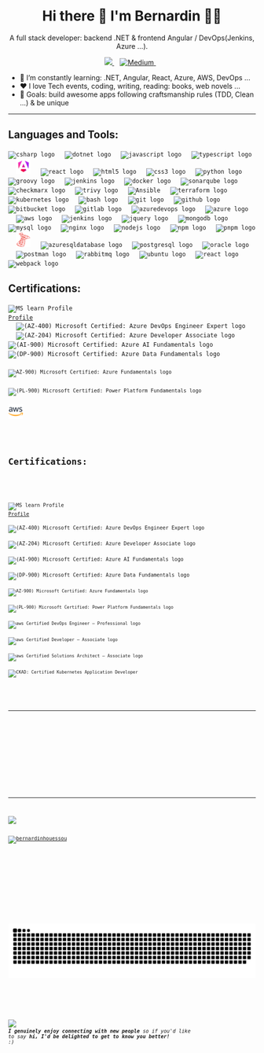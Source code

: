 <!--
**bernardinhouessou/bernardinhouessou** is a ✨ _special_ ✨ repository because its `README.md` (this file) appears on your GitHub profile.

Here are some ideas to get you started:

- 🔭 I’m currently working on ...
- 🌱 I’m currently learning ...
- 👯 I’m looking to collaborate on ...
- 🤔 I’m looking for help with ...
- 💬 Ask me about ...
- 📫 How to reach me: ...
- 😄 Pronouns: ...
- ⚡ Fun fact: ...
-->
  
<h1 align="center">
  Hi there 👋 I'm Bernardin 👨‍💻
</h1>

<p align="center">
  A full stack developer: backend .NET & frontend Angular / DevOps(Jenkins, Azure ...).
</p>

<p align="center">
  <a href="https://www.linkedin.com/in/bernardinhouessou/">
    <img src="https://img.shields.io/badge/linkedin-%230077B5.svg?&style=for-the-badge&logo=linkedin&logoColor=white" />
  </a>&nbsp;&nbsp;
  <a href="https://medium.com/@bernardin.houessou">
    <img alt="Medium" src="https://img.shields.io/badge/Medium-12100E.svg?&style=for-the-badge&logo=medium&logoColor=white" />
  </a>&nbsp;&nbsp;
</p>

<ul>
  <li> 🌱 I’m constantly learning: .NET, Angular, React, Azure, AWS, DevOps ... </li>
  <li> ❤️ I love Tech events, coding, writing, reading: books, web novels ... </li>
  <li> 🥅 Goals: build awesome apps following craftsmanship rules (TDD, Clean ...) & be unique</li>
</ul>

<hr>

## Languages and Tools:
<div align="left">
 <code><img src="https://github.com/dotnet/vscode-csharp/blob/main/images/csharpIcon.png" height="30" alt="csharp logo"  /></code>
  <img width="12" />
 <code><img src="https://learn.microsoft.com/media/logos/logo_net.svg" height="30" alt="dotnet logo"  /></code>
  <img width="12" />
 <code><img src="https://cdn.jsdelivr.net/gh/devicons/devicon/icons/javascript/javascript-original.svg" height="30" alt="javascript logo"  /></code>
  <img width="12" />
  <code><img src="https://cdn.jsdelivr.net/gh/devicons/devicon/icons/typescript/typescript-original.svg" height="30" alt="typescript logo"  /></code>
  <img width="12" />
   <code><img src="https://raw.githubusercontent.com/Bernardinhouessou/bernardinhouessou/main/img/angular_gradient.png" height="30" alt="angular logo"  /></code>
  <img width="12" />
  <code><img src="https://cdn.jsdelivr.net/gh/devicons/devicon/icons/react/react-original.svg" height="30" alt="react logo"  /></code>
  <img width="12" />
  <code><img src="https://cdn.jsdelivr.net/gh/devicons/devicon/icons/html5/html5-original.svg" height="30" alt="html5 logo"  /></code>
  <img width="12" />
  <code><img src="https://cdn.jsdelivr.net/gh/devicons/devicon/icons/css3/css3-original.svg" height="30" alt="css3 logo"  /></code>
  <img width="12" />
  <code><img src="https://cdn.jsdelivr.net/gh/devicons/devicon/icons/python/python-original.svg" height="30" alt="python logo"  /></code>
  <img width="12" /> 
  <code><img src="https://cdn.jsdelivr.net/gh/devicons/devicon/icons/groovy/groovy-original.svg" height="30" alt="groovy logo"  /></code>
  <img width="12" />
  <code><img src="https://skillicons.dev/icons?i=jenkins" height="30" alt="jenkins logo"  /></code>
  <img width="12" />
  <code><img src="https://cdn.jsdelivr.net/gh/devicons/devicon/icons/docker/docker-original.svg" height="30" alt="docker logo"  /></code>
  <img width="12" />
  <code><img src="https://cdn.jsdelivr.net/gh/devicons/devicon/icons/sonarqube/sonarqube-line.svg" height="30" alt="sonarqube logo"  /></code>
  <img width="12" />
  <code><img src="https://checkmarx.com/wp-content/uploads/2021/04/checkmarx-logo-mobile.png" height="30" alt="checkmarx logo"  /></code>
  <img width="12" />
   <code><img src="https://trivy.dev/wp-content/themes/trivy_v1/images/logo_trivy_noborder_dark.svg" height="30" alt="trivy logo"  /></code>
  <img width="12" />
   <code><img src="https://cdn.jsdelivr.net/gh/devicons/devicon/icons/ansible/ansible-original.svg" alt="Ansible" height="30" alt="ansible logo"  /></code>
  <img width="12" />
   <code><img src="https://cdn.jsdelivr.net/gh/devicons/devicon/icons/terraform/terraform-original.svg" height="30" alt="terraform logo"  /></code>
  <img width="12" />
   <code><img src="https://cdn.jsdelivr.net/gh/devicons/devicon/icons/kubernetes/kubernetes-plain.svg" height="30" alt="kubernetes logo"  /></code>
  <img width="12" />
 <code><img src="https://cdn.jsdelivr.net/gh/devicons/devicon/icons/bash/bash-original.svg" height="30" alt="bash logo"  /></code>
  <img width="12" />
  <code><img src="https://cdn.jsdelivr.net/gh/devicons/devicon/icons/git/git-original.svg" height="30" alt="git logo"  /></code>
  <img width="12" />
  <code><img src="https://skillicons.dev/icons?i=github" height="30" alt="github logo"  /></code>
  <img width="12" />
  <code><img src="https://cdn.jsdelivr.net/gh/devicons/devicon/icons/bitbucket/bitbucket-original.svg" height="30" alt="bitbucket logo"  /></code>
  <img width="12" />
  <code><img src="https://cdn.jsdelivr.net/gh/devicons/devicon/icons/gitlab/gitlab-original.svg" height="30" alt="gitlab logo"  /></code>
  <img width="12" />
  <code><img src="https://cdn.jsdelivr.net/gh/devicons/devicon/icons/azuredevops/azuredevops-plain.svg" height="30" alt="azuredevops logo"  /></code>
  <img width="12" />
   <code><img src="https://cdn.jsdelivr.net/gh/devicons/devicon/icons/azure/azure-original.svg" height="30" alt="azure logo"  /></code>
  <img width="12" />
  <code><img src="https://cdn.jsdelivr.net/gh/devicons/devicon/icons/amazonwebservices/amazonwebservices-plain-wordmark.svg" height="30" alt="aws logo"  /></code>
  <img width="12" />
  <code><img src="https://skillicons.dev/icons?i=jenkins" height="30" alt="jenkins logo"  /></code>
  <img width="12" />
  <code><img src="https://cdn.jsdelivr.net/gh/devicons/devicon/icons/jquery/jquery-original.svg" height="30" alt="jquery logo"  /></code>
  <img width="12" />
  <code><img src="https://cdn.jsdelivr.net/gh/devicons/devicon/icons/mongodb/mongodb-original.svg" height="30" alt="mongodb logo"  /></code>
  <img width="12" />
  <code><img src="https://skillicons.dev/icons?i=mysql" height="30" alt="mysql logo"  /></code>
  <img width="12" />
  <code><img src="https://cdn.jsdelivr.net/gh/devicons/devicon/icons/nginx/nginx-original.svg" height="30" alt="nginx logo"  /></code>
  <img width="12" />
  <code><img src="https://cdn.jsdelivr.net/gh/devicons/devicon/icons/nodejs/nodejs-original.svg" height="30" alt="nodejs logo"  /></code>
  <img width="12" />
  <code><img src="https://cdn.jsdelivr.net/gh/devicons/devicon/icons/npm/npm-original-wordmark.svg" height="30" alt="npm logo"  /></code>
  <img width="12" />
    <code><img src="https://github.com/pnpm/pnpm.io/blob/main/static/img/logos/pnpm-light-no-text.svg" height="30" alt="pnpm logo"  /></code>
  <img width="12" />
  <code><img src="https://github.com/devicons/devicon/blob/v2.16.0/icons/microsoftsqlserver/microsoftsqlserver-plain.svg" height="30" alt="microsoftsqlserver logo"  /></code>
  <img width="12" />
  <code><img src="https://cdn.jsdelivr.net/gh/devicons/devicon/icons/azuresqldatabase/azuresqldatabase-plain.svg" height="30" alt="azuresqldatabase logo"  /></code>
  <img width="12" />
  <code><img src="https://cdn.jsdelivr.net/gh/devicons/devicon/icons/postgresql/postgresql-original.svg" height="30" alt="postgresql logo"  /></code>
  <img width="12" />
  <code><img src="https://cdn.simpleicons.org/oracle/F80000" height="30" alt="oracle logo"  /></code>
  <img width="12" />
  <code><img src="https://cdn.jsdelivr.net/gh/devicons/devicon/icons/postman/postman-plain.svg" height="30" alt="postman logo"  /></code>
  <img width="12" />
  <code><img src="https://cdn.jsdelivr.net/gh/devicons/devicon/icons/rabbitmq/rabbitmq-original.svg" height="30" alt="rabbitmq logo"  /></code>
  <!--   <img width="12" /> -->
  <!-- <code><img src="https://img.shields.io/badge/Socket.io-010101?logo=socketdotio&logoColor=white&style=for-the-badge" height="30" alt="socketio logo"  /></code> -->
  <img width="12" />
  <code><img src="https://cdn.simpleicons.org/ubuntu/E95420" height="30" alt="ubuntu logo"  /></code>
  <img width="12" />
  <code><img src="https://cdn.jsdelivr.net/gh/devicons/devicon/icons/react/react-original.svg" height="30" alt="react logo"  /></code>
  <img width="12" />
  <code><img src="https://cdn.jsdelivr.net/gh/devicons/devicon/icons/webpack/webpack-original.svg" height="30" alt="webpack logo"  /></code>
</div>


## Certifications:
<div align="left">
  
 <code><img width="12px" height="12px" alt="MS learn Profile" title="MS learn Profile" src="https://cdn-dynmedia-1.microsoft.com/is/content/microsoftcorp/Icon-MS-32x32-VL?resMode=sharp2&op_usm=1.5,0.65,15,0&wid=48&hei=48&qlt=100&fmt=png-alpha&fit=constrain"> <a href="https://learn.microsoft.com/en-us/users/bernardinhouessou-229-33/">Profile</a>
 </code>
  <img width="12" />
 <code><img src="https://images.credly.com/size/680x680/images/c3ab66f8-5d59-4afa-a6c2-0ba30a1989ca/CERT-Expert-DevOps-Engineer-600x600.png" height="50" alt="(AZ-400) Microsoft Certified: Azure DevOps Engineer Expert logo"  />
 </code>
  <img width="12" />
 <code><img src="https://images.credly.com/size/680x680/images/63316b60-f62d-4e51-aacc-c23cb850089c/azure-developer-associate-600x600.png" height="30" alt="(AZ-204) Microsoft Certified: Azure Developer Associate logo"  /></code>
  <img width="12" />
  <code><img src="https://images.credly.com/size/680x680/images/4136ced8-75d5-4afb-8677-40b6236e2672/azure-ai-fundamentals-600x600.png" height="30" alt="(AI-900) Microsoft Certified: Azure AI Fundamentals logo"  /></code>
  <img width="12" />
   <code><img src="https://images.credly.com/size/680x680/images/70eb1e3f-d4de-4377-a062-b20fb29594ea/azure-data-fundamentals-600x600.png" height="30" alt="(DP-900) Microsoft Certified: Azure Data Fundamentals logo"  />
  <img width="12" />
    <code><img src="https://images.credly.com/size/680x680/images/be8fcaeb-c769-4858-b567-ffaaa73ce8cf/image.png" height="30" alt="AZ-900) Microsoft Certified: Azure Fundamentals logo"  /></code>
  <img width="12" />
   <code><img src="https://images.credly.com/size/680x680/images/2a6251f2-737b-4bf6-9190-d77570cc76fc/CERT-Fundamentals-Power-Platform.png" height="30" alt="(PL-900) Microsoft Certified: Power Platform Fundamentals logo"  /></code>
  <img width="12" />
 <code>
      <img src="https://github.com/devicons/devicon/blob/v2.16.0/icons/amazonwebservices/amazonwebservices-original-wordmark.svg" height="30" alt="aws logo"  /></code>
  <img width="12" />
    </td> 


## Certifications:
<div align="left">
  
 <code><img width="12px" height="12px" alt="MS learn Profile" title="MS learn Profile" src="https://cdn-dynmedia-1.microsoft.com/is/content/microsoftcorp/Icon-MS-32x32-VL?resMode=sharp2&op_usm=1.5,0.65,15,0&wid=48&hei=48&qlt=100&fmt=png-alpha&fit=constrain"> <a href="https://learn.microsoft.com/en-us/users/bernardinhouessou-229-33/">Profile</a>
 </code>
  <img width="12" />
 <code><img src="https://images.credly.com/size/680x680/images/c3ab66f8-5d59-4afa-a6c2-0ba30a1989ca/CERT-Expert-DevOps-Engineer-600x600.png" height="50" alt="(AZ-400) Microsoft Certified: Azure DevOps Engineer Expert logo"  />
 </code>
  <img width="12" />
 <code><img src="https://images.credly.com/size/680x680/images/63316b60-f62d-4e51-aacc-c23cb850089c/azure-developer-associate-600x600.png" height="30" alt="(AZ-204) Microsoft Certified: Azure Developer Associate logo"  /></code>
  <img width="12" />
  <code><img src="https://images.credly.com/size/680x680/images/4136ced8-75d5-4afb-8677-40b6236e2672/azure-ai-fundamentals-600x600.png" height="30" alt="(AI-900) Microsoft Certified: Azure AI Fundamentals logo"  /></code>
  <img width="12" />
   <code><img src="https://images.credly.com/size/680x680/images/70eb1e3f-d4de-4377-a062-b20fb29594ea/azure-data-fundamentals-600x600.png" height="30" alt="(DP-900) Microsoft Certified: Azure Data Fundamentals logo"  />
  <img width="12" />
    <code><img src="https://images.credly.com/size/680x680/images/be8fcaeb-c769-4858-b567-ffaaa73ce8cf/image.png" height="30" alt="AZ-900) Microsoft Certified: Azure Fundamentals logo"  /></code>
  <img width="12" />
   <code><img src="https://images.credly.com/size/680x680/images/2a6251f2-737b-4bf6-9190-d77570cc76fc/CERT-Fundamentals-Power-Platform.png" height="30" alt="(PL-900) Microsoft Certified: Power Platform Fundamentals logo"  /></code>
  <img width="12" />
 <code>
      <img src="https://images.credly.com/size/680x680/images/bd31ef42-d460-493e-8503-39592aaf0458/image.png" height="30" alt="aws Certified DevOps Engineer – Professional logo"  /></code>
  <img width="12" />
  <code>
       <img src="https://images.credly.com/size/220x220/images/b9feab85-1a43-4f6c-99a5-631b88d5461b/image.png" height="30" alt="aws Certified Developer – Associate logo"  /></code>
   <img width="12" />
<code>
        <img src="https://images.credly.com/size/680x680/images/0e284c3f-5164-4b21-8660-0d84737941bc/image.png" height="30" alt="aws Certified Solutions Architect – Associate logo"  /></code>
    <img width="12" />
    <code>
         <img src="https://images.credly.com/images/f88d800c-5261-45c6-9515-0458e31c3e16/ckad_from_cncfsite.png" height="30" alt="CKAD: Certified Kubernetes Application Developer"  /></code>
     <img width="12" />
</div>
<hr>

<!-- Repeat for other tables with the same flex container -->
<div style="display: flex; justify-content: center; width: 100%;">
  <table style="border-color: transparent;">
    <!-- Additional rows here -->
  </table>
</div>

---
[![](https://visitcount.itsvg.in/api?id=Bernardinhouessou&icon=1&color=1)](https://www.buymeacoffee.com/bernardinhouessou) <br>
  <a href="https://www.buymeacoffee.com/bernardinhouessou">
  <img align="center" src="https://cdn.buymeacoffee.com/buttons/v2/default-orange.png" height="50" width="210" alt="bernardinhouessou" /></a>


<!-- https://raw.githubusercontent.com/{username}/{username}/output/github-contribution-grid-snake-dark.svg-->
<!-- 
  <picture>
    <source
      media="(prefers-color-scheme: dark)"
      srcset="https://raw.githubusercontent.com/bernardinhouessou/bernardinhouessou/output/github-contribution-grid-snake-dark.svg"
    />
    <source
      media="(prefers-color-scheme: light)"
      srcset="https://raw.githubusercontent.com/bernardinhouessou/bernardinhouessou/output/github-contribution-grid-snake.svg"
    />
    <img
      alt="github contribution grid snake animation"
      src="https://raw.githubusercontent.com/bernardinhouessou/bernardinhouessou/output/github-contribution-grid-snake.svg"
    />
  </picture>
-->

<picture>
  <source
    media="(prefers-color-scheme: dark)"
    srcset="https://raw.githubusercontent.com/platane/snk/output/github-contribution-grid-snake-dark.svg"
  />
  <source
    media="(prefers-color-scheme: light)"
    srcset="https://raw.githubusercontent.com/platane/snk/output/github-contribution-grid-snake.svg"
  />
  <img
    alt="github contribution grid snake animation"
    src="https://raw.githubusercontent.com/platane/snk/output/github-contribution-grid-snake.svg"
  />
</picture>

##
<img src="https://media.giphy.com/media/LnQjpWaON8nhr21vNW/giphy.gif" width="60"> <em><b>I genuinely enjoy connecting with new people</b> so if you'd like to say <b>hi, I'd be delighted to get to know you better!</b> :)</em>
